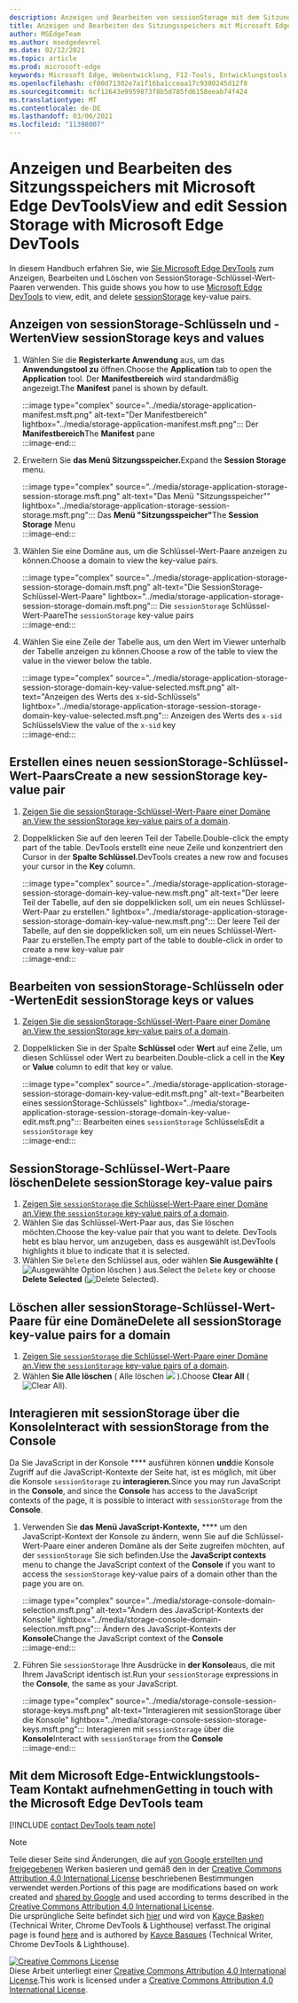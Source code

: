 ```yaml
---
description: Anzeigen und Bearbeiten von sessionStorage mit dem Sitzungsspeicherbereich und der Konsole.
title: Anzeigen und Bearbeiten des Sitzungsspeichers mit Microsoft Edge DevTools
author: MSEdgeTeam
ms.author: msedgedevrel
ms.date: 02/12/2021
ms.topic: article
ms.prod: microsoft-edge
keywords: Microsoft Edge, Webentwicklung, F12-Tools, Entwicklungstools
ms.openlocfilehash: cf00d71302e7a1f16ba1cceaa17c9380245d12f8
ms.sourcegitcommit: 6cf12643e9959873f8b5d785fd6158eeab74f424
ms.translationtype: MT
ms.contentlocale: de-DE
ms.lasthandoff: 03/06/2021
ms.locfileid: "11398007"
---
```

<!-- Copyright Kayce Basques 

   Licensed under the Apache License, Version 2.0 (the "License");
   you may not use this file except in compliance with the License.
   You may obtain a copy of the License at

       https://www.apache.org/licenses/LICENSE-2.0

   Unless required by applicable law or agreed to in writing, software
   distributed under the License is distributed on an "AS IS" BASIS,
   WITHOUT WARRANTIES OR CONDITIONS OF ANY KIND, either express or implied.
   See the License for the specific language governing permissions and
   limitations under the License.  -->

# <a name="view-and-edit-session-storage-with-microsoft-edge-devtools"></a><span data-ttu-id="23580-104">Anzeigen und Bearbeiten des Sitzungsspeichers mit Microsoft Edge DevTools</span><span class="sxs-lookup"><span data-stu-id="23580-104">View and edit Session Storage with Microsoft Edge DevTools</span></span>  

<span data-ttu-id="23580-105">In diesem Handbuch erfahren Sie, wie [Sie Microsoft Edge DevTools][MicrosoftEdgeDevTools] zum Anzeigen, Bearbeiten und Löschen von SessionStorage-Schlüssel-Wert-Paaren verwenden. [][MDNSessionStorage]</span><span class="sxs-lookup"><span data-stu-id="23580-105">This guide shows you how to use [Microsoft Edge DevTools][MicrosoftEdgeDevTools] to view, edit, and delete [sessionStorage][MDNSessionStorage] key-value pairs.</span></span>  

## <a name="view-sessionstorage-keys-and-values"></a><span data-ttu-id="23580-106">Anzeigen von sessionStorage-Schlüsseln und -Werten</span><span class="sxs-lookup"><span data-stu-id="23580-106">View sessionStorage keys and values</span></span>  

1.  <span data-ttu-id="23580-107">Wählen Sie die **Registerkarte Anwendung** aus, um das **Anwendungstool zu** öffnen.</span><span class="sxs-lookup"><span data-stu-id="23580-107">Choose the **Application** tab to open the **Application** tool.</span></span>  <span data-ttu-id="23580-108">Der **Manifestbereich** wird standardmäßig angezeigt.</span><span class="sxs-lookup"><span data-stu-id="23580-108">The **Manifest** panel is shown by default.</span></span>  
    
    :::image type="complex" source="../media/storage-application-manifest.msft.png" alt-text="Der Manifestbereich" lightbox="../media/storage-application-manifest.msft.png":::
       <span data-ttu-id="23580-110">Der **Manifestbereich**</span><span class="sxs-lookup"><span data-stu-id="23580-110">The **Manifest** pane</span></span>  
    :::image-end:::  
    
1.  <span data-ttu-id="23580-111">Erweitern Sie **das Menü Sitzungsspeicher.**</span><span class="sxs-lookup"><span data-stu-id="23580-111">Expand the **Session Storage** menu.</span></span>  
    
    :::image type="complex" source="../media/storage-application-storage-session-storage.msft.png" alt-text="Das Menü "Sitzungsspeicher"" lightbox="../media/storage-application-storage-session-storage.msft.png":::
       <span data-ttu-id="23580-113">Das **Menü "Sitzungsspeicher"**</span><span class="sxs-lookup"><span data-stu-id="23580-113">The **Session Storage** Menu</span></span>  
    :::image-end:::  
    
1.  <span data-ttu-id="23580-114">Wählen Sie eine Domäne aus, um die Schlüssel-Wert-Paare anzeigen zu können.</span><span class="sxs-lookup"><span data-stu-id="23580-114">Choose a domain to view the key-value pairs.</span></span>  
    
    :::image type="complex" source="../media/storage-application-storage-session-storage-domain.msft.png" alt-text="Die SessionStorage-Schlüssel-Wert-Paare" lightbox="../media/storage-application-storage-session-storage-domain.msft.png":::
       <span data-ttu-id="23580-116">Die `sessionStorage` Schlüssel-Wert-Paare</span><span class="sxs-lookup"><span data-stu-id="23580-116">The `sessionStorage` key-value pairs</span></span>  
    :::image-end:::  
    
1.  <span data-ttu-id="23580-117">Wählen Sie eine Zeile der Tabelle aus, um den Wert im Viewer unterhalb der Tabelle anzeigen zu können.</span><span class="sxs-lookup"><span data-stu-id="23580-117">Choose a row of the table to view the value in the viewer below the table.</span></span>  
    
    :::image type="complex" source="../media/storage-application-storage-session-storage-domain-key-value-selected.msft.png" alt-text="Anzeigen des Werts des x-sid-Schlüssels" lightbox="../media/storage-application-storage-session-storage-domain-key-value-selected.msft.png":::
       <span data-ttu-id="23580-119">Anzeigen des Werts des `x-sid` Schlüssels</span><span class="sxs-lookup"><span data-stu-id="23580-119">View the value of the `x-sid` key</span></span>  
    :::image-end:::  
    
## <a name="create-a-new-sessionstorage-key-value-pair"></a><span data-ttu-id="23580-120">Erstellen eines neuen sessionStorage-Schlüssel-Wert-Paars</span><span class="sxs-lookup"><span data-stu-id="23580-120">Create a new sessionStorage key-value pair</span></span>  

1.  <span data-ttu-id="23580-121">[Zeigen Sie die sessionStorage-Schlüssel-Wert-Paare einer Domäne an.](#view-sessionstorage-keys-and-values)</span><span class="sxs-lookup"><span data-stu-id="23580-121">[View the sessionStorage key-value pairs of a domain](#view-sessionstorage-keys-and-values).</span></span>  
1.  <span data-ttu-id="23580-122">Doppelklicken Sie auf den leeren Teil der Tabelle.</span><span class="sxs-lookup"><span data-stu-id="23580-122">Double-click the empty part of the table.</span></span>  <span data-ttu-id="23580-123">DevTools erstellt eine neue Zeile und konzentriert den Cursor in der **Spalte Schlüssel.**</span><span class="sxs-lookup"><span data-stu-id="23580-123">DevTools creates a new row and focuses your cursor in the **Key** column.</span></span>  
    
    :::image type="complex" source="../media/storage-application-storage-session-storage-domain-key-value-new.msft.png" alt-text="Der leere Teil der Tabelle, auf den sie doppelklicken soll, um ein neues Schlüssel-Wert-Paar zu erstellen." lightbox="../media/storage-application-storage-session-storage-domain-key-value-new.msft.png":::
       <span data-ttu-id="23580-125">Der leere Teil der Tabelle, auf den sie doppelklicken soll, um ein neues Schlüssel-Wert-Paar zu erstellen.</span><span class="sxs-lookup"><span data-stu-id="23580-125">The empty part of the table to double-click in order to create a new key-value pair</span></span>  
    :::image-end:::  
    
## <a name="edit-sessionstorage-keys-or-values"></a><span data-ttu-id="23580-126">Bearbeiten von sessionStorage-Schlüsseln oder -Werten</span><span class="sxs-lookup"><span data-stu-id="23580-126">Edit sessionStorage keys or values</span></span>  

1.  <span data-ttu-id="23580-127">[Zeigen Sie die sessionStorage-Schlüssel-Wert-Paare einer Domäne an.](#view-sessionstorage-keys-and-values)</span><span class="sxs-lookup"><span data-stu-id="23580-127">[View the sessionStorage key-value pairs of a domain](#view-sessionstorage-keys-and-values).</span></span>  
1.  <span data-ttu-id="23580-128">Doppelklicken Sie in der Spalte **Schlüssel** oder **Wert** auf eine Zelle, um diesen Schlüssel oder Wert zu bearbeiten.</span><span class="sxs-lookup"><span data-stu-id="23580-128">Double-click a cell in the **Key** or **Value** column to edit that key or value.</span></span>  
    
    :::image type="complex" source="../media/storage-application-storage-session-storage-domain-key-value-edit.msft.png" alt-text="Bearbeiten eines sessionStorage-Schlüssels" lightbox="../media/storage-application-storage-session-storage-domain-key-value-edit.msft.png":::
       <span data-ttu-id="23580-130">Bearbeiten eines `sessionStorage` Schlüssels</span><span class="sxs-lookup"><span data-stu-id="23580-130">Edit a `sessionStorage` key</span></span>  
    :::image-end:::  
    
## <a name="delete-sessionstorage-key-value-pairs"></a><span data-ttu-id="23580-131">SessionStorage-Schlüssel-Wert-Paare löschen</span><span class="sxs-lookup"><span data-stu-id="23580-131">Delete sessionStorage key-value pairs</span></span>  

1.  <span data-ttu-id="23580-132">[Zeigen Sie `sessionStorage` die Schlüssel-Wert-Paare einer Domäne an.](#view-sessionstorage-keys-and-values)</span><span class="sxs-lookup"><span data-stu-id="23580-132">[View the `sessionStorage` key-value pairs of a domain](#view-sessionstorage-keys-and-values).</span></span>  
1.  <span data-ttu-id="23580-133">Wählen Sie das Schlüssel-Wert-Paar aus, das Sie löschen möchten.</span><span class="sxs-lookup"><span data-stu-id="23580-133">Choose the key-value pair that you want to delete.</span></span>  <span data-ttu-id="23580-134">DevTools hebt es blau hervor, um anzugeben, dass es ausgewählt ist.</span><span class="sxs-lookup"><span data-stu-id="23580-134">DevTools highlights it blue to indicate that it is selected.</span></span>  
1.  <span data-ttu-id="23580-135">Wählen Sie `Delete` den Schlüssel aus, oder wählen **Sie Ausgewählte \(** ![ Ausgewählte Option löschen ][ImageDeleteIcon] \) aus.</span><span class="sxs-lookup"><span data-stu-id="23580-135">Select the `Delete` key or choose **Delete Selected** \(![Delete Selected][ImageDeleteIcon]\).</span></span>  
    
## <a name="delete-all-sessionstorage-key-value-pairs-for-a-domain"></a><span data-ttu-id="23580-136">Löschen aller sessionStorage-Schlüssel-Wert-Paare für eine Domäne</span><span class="sxs-lookup"><span data-stu-id="23580-136">Delete all sessionStorage key-value pairs for a domain</span></span>  

1.  <span data-ttu-id="23580-137">[Zeigen Sie `sessionStorage` die Schlüssel-Wert-Paare einer Domäne an.](#view-sessionstorage-keys-and-values)</span><span class="sxs-lookup"><span data-stu-id="23580-137">[View the `sessionStorage` key-value pairs of a domain](#view-sessionstorage-keys-and-values).</span></span>  
1.  <span data-ttu-id="23580-138">Wählen **Sie Alle löschen** \( Alle löschen ![ ][ImageClearIcon] \).</span><span class="sxs-lookup"><span data-stu-id="23580-138">Choose **Clear All** \(![Clear All][ImageClearIcon]\).</span></span>  
    
## <a name="interact-with-sessionstorage-from-the-console"></a><span data-ttu-id="23580-139">Interagieren mit sessionStorage über die Konsole</span><span class="sxs-lookup"><span data-stu-id="23580-139">Interact with sessionStorage from the Console</span></span>  

<span data-ttu-id="23580-140">Da Sie JavaScript in der Konsole \*\*\*\* ausführen können **und**die Konsole Zugriff auf die JavaScript-Kontexte der Seite hat, ist es möglich, mit über die Konsole `sessionStorage` zu **interagieren.**</span><span class="sxs-lookup"><span data-stu-id="23580-140">Since you may run JavaScript in the **Console**, and since the **Console** has access to the JavaScript contexts of the page, it is possible to interact with `sessionStorage` from the **Console**.</span></span>  

1.  <span data-ttu-id="23580-141">Verwenden Sie **das Menü JavaScript-Kontexte,** \*\*\*\* um den JavaScript-Kontext der Konsole zu ändern, wenn Sie auf die Schlüssel-Wert-Paare einer anderen Domäne als der Seite zugreifen möchten, auf der `sessionStorage` Sie sich befinden.</span><span class="sxs-lookup"><span data-stu-id="23580-141">Use the **JavaScript contexts** menu to change the JavaScript context of the **Console** if you want to access the `sessionStorage` key-value pairs of a domain other than the page you are on.</span></span>  
    
    :::image type="complex" source="../media/storage-console-domain-selection.msft.png" alt-text="Ändern des JavaScript-Kontexts der Konsole" lightbox="../media/storage-console-domain-selection.msft.png":::
       <span data-ttu-id="23580-143">Ändern des JavaScript-Kontexts der **Konsole**</span><span class="sxs-lookup"><span data-stu-id="23580-143">Change the JavaScript context of the **Console**</span></span>  
    :::image-end:::  
    
1.  <span data-ttu-id="23580-144">Führen Sie `sessionStorage` Ihre Ausdrücke in **der Konsole**aus, die mit Ihrem JavaScript identisch ist.</span><span class="sxs-lookup"><span data-stu-id="23580-144">Run your `sessionStorage` expressions in the **Console**, the same as your JavaScript.</span></span>  
    
    :::image type="complex" source="../media/storage-console-session-storage-keys.msft.png" alt-text="Interagieren mit sessionStorage über die Konsole" lightbox="../media/storage-console-session-storage-keys.msft.png":::
       <span data-ttu-id="23580-146">Interagieren mit `sessionStorage` über die **Konsole**</span><span class="sxs-lookup"><span data-stu-id="23580-146">Interact with `sessionStorage` from the **Console**</span></span>  
    :::image-end:::  
    
## <a name="getting-in-touch-with-the-microsoft-edge-devtools-team"></a><span data-ttu-id="23580-147">Mit dem Microsoft Edge-Entwicklungstools-Team Kontakt aufnehmen</span><span class="sxs-lookup"><span data-stu-id="23580-147">Getting in touch with the Microsoft Edge DevTools team</span></span>  

[!INCLUDE [contact DevTools team note](../includes/contact-devtools-team-note.md)]  

<!-- image links -->  

[ImageClearIcon]: ../media/clear-icon.msft.png  
[ImageDeleteIcon]: ../media/delete-icon.msft.png  

<!-- links -->  

[MicrosoftEdgeDevTools]: ../../devtools-guide-chromium/index.md "Microsoft Edge (Chromium) Entwicklertools | Microsoft Docs"  

[MDNSessionStorage]: https://developer.mozilla.org/docs/Web/API/Window/sessionStorage "Window.sessionStorage | MDN"  

> [!NOTE]
> <span data-ttu-id="23580-150">Teile dieser Seite sind Änderungen, die auf [von Google erstellten und freigegebenen][GoogleSitePolicies] Werken basieren und gemäß den in der [Creative Commons Attribution 4.0 International License][CCA4IL] beschriebenen Bestimmungen verwendet werden.</span><span class="sxs-lookup"><span data-stu-id="23580-150">Portions of this page are modifications based on work created and [shared by Google][GoogleSitePolicies] and used according to terms described in the [Creative Commons Attribution 4.0 International License][CCA4IL].</span></span>  
> <span data-ttu-id="23580-151">Die ursprüngliche Seite befindet sich [hier](https://developers.google.com/web/tools/chrome-devtools/storage/sessionstorage) und wird von [Kayce Basken][KayceBasques] \(Technical Writer, Chrome DevTools \& Lighthouse\) verfasst.</span><span class="sxs-lookup"><span data-stu-id="23580-151">The original page is found [here](https://developers.google.com/web/tools/chrome-devtools/storage/sessionstorage) and is authored by [Kayce Basques][KayceBasques] \(Technical Writer, Chrome DevTools \& Lighthouse\).</span></span>  

[![Creative Commons License][CCby4Image]][CCA4IL]  
<span data-ttu-id="23580-153">Diese Arbeit unterliegt einer [Creative Commons Attribution 4.0 International License][CCA4IL].</span><span class="sxs-lookup"><span data-stu-id="23580-153">This work is licensed under a [Creative Commons Attribution 4.0 International License][CCA4IL].</span></span>  

[CCA4IL]: https://creativecommons.org/licenses/by/4.0  
[CCby4Image]: https://i.creativecommons.org/l/by/4.0/88x31.png  
[GoogleSitePolicies]: https://developers.google.com/terms/site-policies  
[KayceBasques]: https://developers.google.com/web/resources/contributors/kaycebasques  
